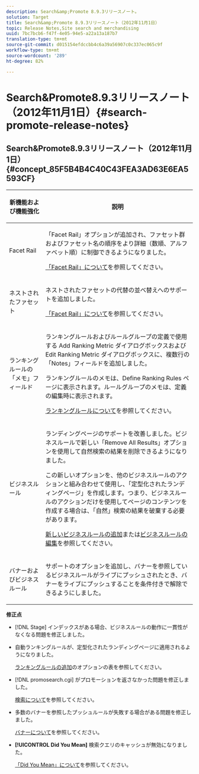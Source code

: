 ```yaml
---
description: Search&amp;Promote 8.9.3リリースノート。
solution: Target
title: Search&amp;Promote 8.9.3リリースノート（2012年11月1日）
topic: Release Notes,Site search and merchandising
uuid: 7bc7bcb6-f47f-4e05-94e5-a22a13a187b7
translation-type: tm+mt
source-git-commit: d015154efdccbb4c6a39a56907c0c337ec065c9f
workflow-type: tm+mt
source-wordcount: '289'
ht-degree: 82%

---
```



# Search&amp;Promote8.9.3リリースノート（2012年11月1日）{#search-promote-release-notes}

## Search&amp;Promote8.9.3リリースノート（2012年11月1日） {#concept_85F5B4B4C40C43FEA3AD63E6EA5593CF}

<table> 
 <thead> 
  <tr> 
   <th colname="col1" class="entry"> <p>新機能および機能強化 </p> </th> 
   <th colname="col2" class="entry"> <p>説明 </p> </th> 
  </tr> 
 </thead>
 <tbody> 
  <tr> 
   <td colname="col1"> <p>Facet Rail </p> </td> 
   <td colname="col2"> <p> 
     <!--3309390-->「<span class="uicontrol">Facet Rail</span>」オプションが追加され、ファセット群およびファセット名の順序をより詳細（数順、アルファベット順）に制御できるようになりました。 </p> <p><a href="../c-about-design-menu/c-about-facet-rails.md#concept_1FDC8BCDFFC84A0889DA670F63D5F6DB" format="dita" scope="local">「Facet Rail」について</a>を参照してください。 </p> </td> 
  </tr> 
  <tr> 
   <td colname="col1"> <p> ネストされたファセット </p> </td> 
   <td colname="col2"> <p> ネストされたファセットの代替の並べ替えへのサポートを追加しました。 </p> <p><a href="../c-about-design-menu/c-about-facet-rails.md#concept_1FDC8BCDFFC84A0889DA670F63D5F6DB" format="dita" scope="local">「Facet Rail」について</a>を参照してください。 </p> </td> 
  </tr> 
  <tr> 
   <td colname="col1"> <p>ランキングルールの「メモ」フィールド </p> </td> 
   <td colname="col2"> <p> 
     <!--3063772-->ランキングルールおよびルールグループの定義で使用する <span class="wintitle">Add Ranking Metric</span> ダイアログボックスおよび <span class="wintitle">Edit Ranking Metric</span> ダイアログボックスに、複数行の「<span class="wintitle">Notes</span>」フィールドを追加しました。 </p> <p>ランキングルールのメモは、<span class="wintitle">Define Ranking Rules</span> ページに表示されます。ルールグループのメモは、定義の編集時に表示されます。 </p> <p><a href="../c-about-rules-menu/c-about-ranking-rules.md#concept_F555C076759B4E81B925441CFE707397" format="dita" scope="local">ランキングルールについて</a>を参照してください。 </p> </td> 
  </tr> 
  <tr> 
   <td colname="col1"> <p>ビジネスルール </p> </td> 
   <td colname="col2"> <p> 
     <!--3331637-->ランディングページのサポートを改善しました。ビジネスルールで新しい「<span class="uicontrol">Remove All Results</span>」オプションを使用して自然検索の結果を削除できるようになりました。 </p> <p>この新しいオプションを、他のビジネスルールのアクションと組み合わせて使用し、「定型化されたランディングページ」を作成します。つまり、ビジネスルールのアクションだけを使用してページのコンテンツを作成する場合は、「自然」検索の結果を破棄する必要があります。 </p> <p><a href="../c-about-rules-menu/c-about-business-rules.md#task_BD3B31ED48BB4B1B8F1DCD3BFA2528E7" format="dita" scope="local">新しいビジネスルールの追加</a>または<a href="../c-about-rules-menu/c-about-business-rules.md#task_375CFA75D1D94D9E92A35DE1228E5087" format="dita" scope="local">ビジネスルールの編集</a>を参照してください。 </p> </td> 
  </tr> 
  <tr> 
   <td colname="col1"> <p>バナーおよびビジネスルール </p> </td> 
   <td colname="col2"> <p> サポートのオプションを追加し、バナーを参照しているビジネスルールがライブにプッシュされたとき、バナーをライブにプッシュすることを条件付きで解除できるようにしました。 </p> </td> 
  </tr> 
 </tbody> 
</table>

**修正点**

* [!DNL Stage] インデックスがある場合、ビジネスルールの動作に一貫性がなくなる問題を修正しました。
* 自動ランキングルールが、定型化されたランディングページに適用されるようになりました。

   [ランキングルールの追加](../c-about-rules-menu/c-about-ranking-rules.md#task_A132789FD4E5423DAD090DCDA7311E8A)のオプションの表を参照してください。

* [!DNL promosearch.cgi] がプロモーションを返さなかった問題を修正しました。

   [検索について](../c-about-settings-menu/c-about-searching-menu.md#concept_207105CF26B1448F8A3D223787C56AB8)を参照してください。

* 多数のバナーを参照したプッシュルールが失敗する場合がある問題を修正しました。

   [バナーについて](../c-about-design-menu/c-about-banners.md#concept_5BBE01FEC6134393B43CC917C8CC64DA)を参照してください。

* **[!UICONTROL Did You Mean]** 検索クエリのキャッシュが無効になりました。

   [「Did You Mean」について](../c-about-linguistics-menu/c-about-did-you-mean.md#concept_7D4F3C29EF184B538B8AE2ECAE0CDC5E)を参照してください。

